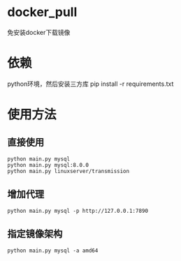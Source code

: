# docker_pull
免安装docker下载镜像

# 依赖
python环境，然后安装三方库
pip install -r requirements.txt

# 使用方法

## 直接使用
    python main.py mysql
    python main.py mysql:8.0.0
    python main.py linuxserver/transmission

## 增加代理
    python main.py mysql -p http://127.0.0.1:7890

## 指定镜像架构
    python main.py mysql -a amd64
